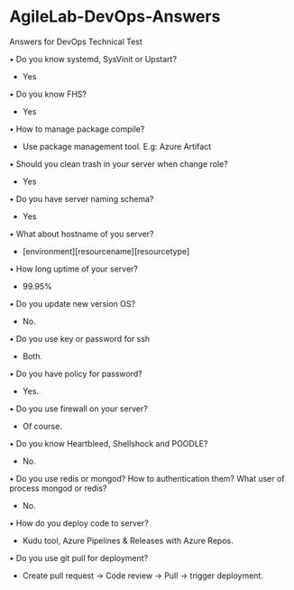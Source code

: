 # AgileLab-DevOps-Answers

Answers for DevOps Technical Test


•	Do you know systemd, SysVinit or Upstart?
-	Yes

•	Do you know FHS?
-	Yes

•	 How to manage package compile?
-	Use package management tool. E.g: Azure Artifact

•	Should you clean trash in your server when change role?
-	Yes

•	Do you have server naming schema?
-	Yes

•	 What about hostname of you server?
-	[environment][resourcename][resourcetype]

•	How long uptime of your server? 
-	99.95%

•	Do you update new version OS?
-	No.

•	Do you use key or password for ssh
-	Both.

•	Do you have policy for password?
-	Yes.

•	Do you use firewall on your server?
-	Of course.

•	Do you know Heartbleed, Shellshock and POODLE?
-	No.

•	Do you use redis or mongod? How to authentication them? What user of process mongod or redis?
-	No.

•	How do you deploy code to server?
-	Kudu tool, Azure Pipelines & Releases with Azure Repos.

•	 Do you use git pull for deployment?
-	Create pull request -> Code review -> Pull -> trigger deployment.
